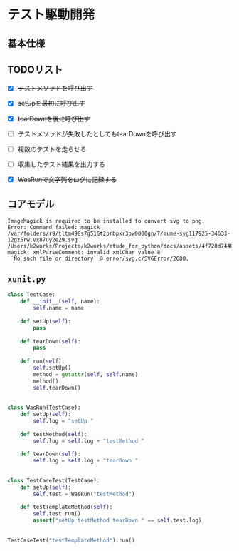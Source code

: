   
  
# テスト駆動開発
  
  
## 基本仕様
  
  
## TODOリスト
  
  
+ [x] ~~テストメソッドを呼び出す~~
+ [x] ~~setUpを最初に呼び出す~~
+ [x] ~~tearDownを後に呼び出す~~
+ [ ] テストメソッドが失敗したとしてもtearDownを呼び出す
+ [ ] 複数のテストを走らせる
+ [ ] 収集したテスト結果を出力する
+ [x] ~~WasRunで文字列をログに記録する~~
  
  
## コアモデル
  

```
ImageMagick is required to be installed to convert svg to png.
Error: Command failed: magick /var/folders/r9/tltm498s7g516t2prbpxr3pw0000gn/T/mume-svg117925-34633-12gz5rw.vx87uy2e29.svg /Users/k2works/Projects/k2works/etude_for_python/docs/assets/4f720d7448016afafbb156e658618f7e0.png
magick: xmlParseComment: invalid xmlChar value 8
 `No such file or directory` @ error/svg.c/SVGError/2680.

```  

  
## `xunit.py`
  
```py
class TestCase:
    def __init__(self, name):
        self.name = name
  
    def setUp(self):
        pass
  
    def tearDown(self):
        pass
  
    def run(self):
        self.setUp()
        method = getattr(self, self.name)
        method()
        self.tearDown()
  
  
class WasRun(TestCase):
    def setUp(self):
        self.log = "setUp "
  
    def testMethod(self):
        self.log = self.log + "testMethod "
  
    def tearDown(self):
        self.log = self.log + "tearDown "
  
  
class TestCaseTest(TestCase):
    def setUp(self):
        self.test = WasRun("testMethod")
  
    def testTemplateMethod(self):
        self.test.run()
        assert("setUp testMethod tearDown " == self.test.log)
  
  
TestCaseTest("testTemplateMethod").run()
```  
  